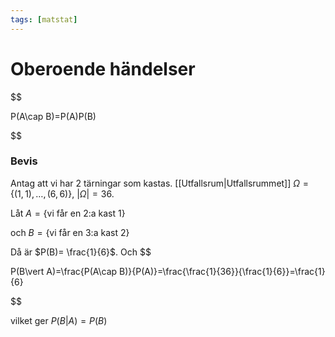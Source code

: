```yaml
---
tags: [matstat]
---
```

# Oberoende händelser
$$

P(A\cap B)=P(A)P(B)

$$

  

### Bevis

Antag att vi har 2 tärningar som kastas. [[Utfallsrum|Utfallsrummet]] $\Omega=\left\{ (1,1),\dots,(6,6) \right\}$, $\left| \Omega \right|=36$.

Låt $A=\left\{ \text{vi får en 2:a kast 1} \right\}$

och $B=\left\{ \text{vi får en 3:a kast 2} \right\}$

  

Då är $P(B)= \frac{1}{6}$. Och $$

P(B\vert A)=\frac{P(A\cap B)}{P(A)}=\frac{\frac{1}{36}}{\frac{1}{6}}=\frac{1}{6}

$$

vilket ger $P(B\vert A)=P(B)$